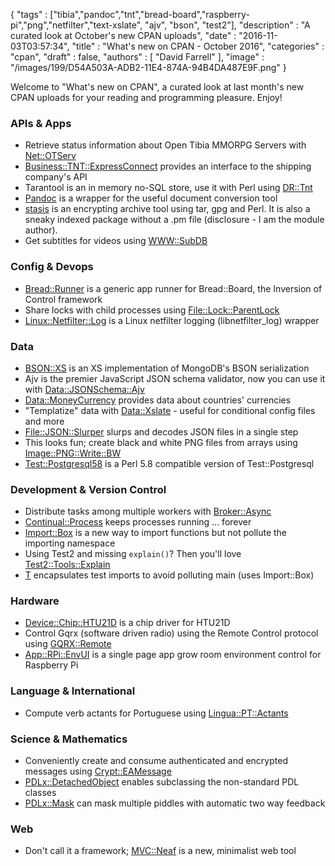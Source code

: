 {
   "tags" : ["tibia","pandoc","tnt","bread-board","raspberry-pi","png","netfilter","text-xslate", "ajv", "bson", "test2"],
   "description" : "A curated look at October's new CPAN uploads",
   "date" : "2016-11-03T03:57:34",
   "title" : "What's new on CPAN - October 2016",
   "categories" : "cpan",
   "draft" : false,
   "authors" : [
      "David Farrell"
   ],
   "image" : "/images/199/D54A503A-ADB2-11E4-874A-94B4DA487E9F.png"
}

Welcome to "What's new on CPAN", a curated look at last month's new CPAN uploads for your reading and programming pleasure. Enjoy!

### APIs & Apps
* Retrieve status information about Open Tibia MMORPG Servers with [Net::OTServ](https://metacpan.org/pod/Net::OTServ)
* [Business::TNT::ExpressConnect](https://metacpan.org/pod/Business::TNT::ExpressConnect) provides an interface to the shipping company's API
* Tarantool is an in memory no-SQL store, use it with Perl using [DR::Tnt](https://metacpan.org/pod/DR::Tnt)
* [Pandoc](https://metacpan.org/pod/Pandoc) is a wrapper for the useful document conversion tool
* [stasis](https://metacpan.org/pod/stasis) is an encrypting archive tool using tar, gpg and Perl. It is also a sneaky indexed package without a .pm file (disclosure - I am the module author).
* Get subtitles for videos using [WWW::SubDB](https://metacpan.org/pod/WWW::SubDB)


### Config & Devops
* [Bread::Runner](https://metacpan.org/pod/Bread::Runner) is a generic app runner for Bread::Board, the Inversion of Control framework
* Share locks with child processes using [File::Lock::ParentLock](https://metacpan.org/pod/File::Lock::ParentLock)
* [Linux::Netfilter::Log](https://metacpan.org/pod/Linux::Netfilter::Log) is a Linux netfilter logging (libnetfilter_log) wrapper


### Data
* [BSON::XS](https://metacpan.org/pod/BSON::XS) is an XS implementation of MongoDB's BSON serialization
* Ajv is the premier JavaScript JSON schema validator, now you can use it with [Data::JSONSchema::Ajv](https://metacpan.org/pod/Data::JSONSchema::Ajv)
* [Data::MoneyCurrency](https://metacpan.org/pod/Data::MoneyCurrency) provides data about countries' currencies
* "Templatize" data with [Data::Xslate](https://metacpan.org/pod/Data::Xslate) - useful for conditional config files and more
* [File::JSON::Slurper](https://metacpan.org/pod/File::JSON::Slurper) slurps and decodes JSON files in a single step
* This looks fun; create black and white PNG files from arrays using [Image::PNG::Write::BW](https://metacpan.org/pod/Image::PNG::Write::BW)
* [Test::Postgresql58](https://metacpan.org/pod/Test::Postgresql58) is a Perl 5.8 compatible version of Test::Postgresql


### Development & Version Control
* Distribute tasks among multiple workers with [Broker::Async](https://metacpan.org/pod/Broker::Async)
* [Continual::Process](https://metacpan.org/pod/Continual::Process) keeps processes running ... forever
* [Import::Box](https://metacpan.org/pod/Import::Box) is a new way to import functions but not pollute the importing namespace
* Using Test2 and missing `explain()`? Then you'll love [Test2::Tools::Explain](https://metacpan.org/pod/Test2::Tools::Explain)
* [T](https://metacpan.org/pod/T) encapsulates test imports to avoid polluting main (uses Import::Box)


### Hardware
* [Device::Chip::HTU21D](https://metacpan.org/pod/Device::Chip::HTU21D) is a chip driver for HTU21D
* Control Gqrx (software driven radio) using the Remote Control protocol using [GQRX::Remote](https://metacpan.org/pod/GQRX::Remote)
* [App::RPi::EnvUI](https://metacpan.org/pod/App::RPi::EnvUI) is a single page app grow room environment control for Raspberry Pi


### Language & International
* Compute verb actants for Portuguese using [Lingua::PT::Actants](https://metacpan.org/pod/Lingua::PT::Actants)


### Science & Mathematics
* Conveniently create and consume authenticated and encrypted messages using [Crypt::EAMessage](https://metacpan.org/pod/Crypt::EAMessage)
* [PDLx::DetachedObject](https://metacpan.org/pod/PDLx::DetachedObject) enables subclassing the non-standard PDL classes
* [PDLx::Mask](https://metacpan.org/pod/PDLx::Mask) can mask multiple piddles with automatic two way feedback


### Web
* Don't call it a framework; [MVC::Neaf](https://metacpan.org/pod/MVC::Neaf) is a new, minimalist web tool

